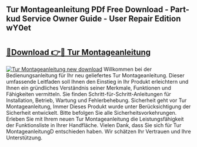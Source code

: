 ## Tur Montageanleitung PDf Free Download - Part-kud Service Owner Guide - User Repair Edition wY0et

# <h2><a href="http://df7atd.blite.top/?on=Tur+Montageanleitung">🔗Download 👉🔴 Tur Montageanleitung</a></h2>

[![Tur Montageanleitung new download](https://i.imgur.com/lujVjoI.png)](http://df7atd.blite.top/?on=Tur+Montageanleitung)
Willkommen bei der Bedienungsanleitung für Ihr neu geliefertes Tur Montageanleitung. Dieser umfassende Leitfaden soll Ihnen den Einstieg in Ihr Produkt erleichtern und Ihnen ein gründliches Verständnis seiner Merkmale, Funktionen und Fähigkeiten vermitteln. Sie finden Schritt-für-Schritt-Anleitungen für Installation, Betrieb, Wartung und Fehlerbehebung. Sicherheit geht vor Tur Montageanleitung, Immer Dieses Produkt wurde unter Berücksichtigung der Sicherheit entwickelt. Bitte befolgen Sie alle Sicherheitsvorkehrungen. Erleben Sie mit Ihrem neuen Tur Montageanleitung die Leistungsfähigkeit der Funktionsliste in Ihrer Handfläche. Vielen Dank, dass Sie sich für Tur MontageanleitungD entschieden haben. Wir schätzen Ihr Vertrauen und Ihre Unterstützung.
